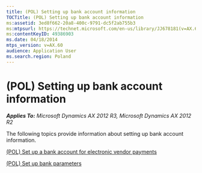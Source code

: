 ```yaml
---
title: (POL) Setting up bank account information
TOCTitle: (POL) Setting up bank account information
ms:assetid: 3ed8f662-20a8-400c-9791-dc5f2ab755b3
ms:mtpsurl: https://technet.microsoft.com/en-us/library/JJ678181(v=AX.60)
ms:contentKeyID: 49386903
ms.date: 04/18/2014
mtps_version: v=AX.60
audience: Application User
ms.search.region: Poland
---
```


# (POL) Setting up bank account information 


_**Applies To:** Microsoft Dynamics AX 2012 R3, Microsoft Dynamics AX 2012 R2_

The following topics provide information about setting up bank account information.

[(POL) Set up a bank account for electronic vendor payments](pol-set-up-a-bank-account-for-electronic-vendor-payments.md)

[(POL) Set up bank parameters](pol-set-up-bank-parameters.md)

  


